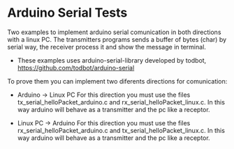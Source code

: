 # Arduino Serial Tests

Two examples to implement arduino serial comunication in both directions with a linux PC.
The transmitters programs sends a buffer of bytes (char) by serial way, the receiver process it and show the message in terminal.

- These examples uses arduino-serial-library developed by todbot, https://github.com/todbot/arduino-serial

To prove them you can implement two diferents directions for comunication:

- Arduino -> Linux PC
For this direction you must use the files tx_serial_helloPacket_arduino.c and rx_serial_helloPacket_linux.c.
In this way arduino will behave as a transmitter and the pc like a receptor.

- Linux PC -> Arduino
For this direction you must use the files rx_serial_helloPacket_arduino.c and tx_serial_helloPacket_linux.c.
In this way arduino will behave as a transmitter and the pc like a receptor.
